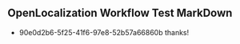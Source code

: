 ## OpenLocalization Workflow Test MarkDown
* 90e0d2b6-5f25-41f6-97e8-52b57a66860b thanks!

<!--HONumber=Aug16_HO2-->


